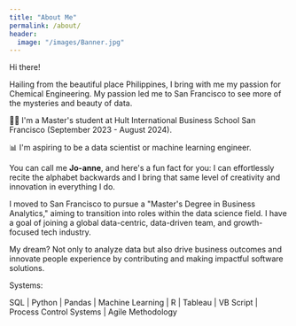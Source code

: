 ```yaml
---
title: "About Me"
permalink: /about/
header:
  image: "/images/Banner.jpg"
---
```

Hi there! 

Hailing from the beautiful place Philippines, I bring with me my passion for Chemical Engineering. My passion led me to San Francisco to see more of the mysteries and beauty of data.

👩‍💻 I'm a Master's student at Hult International Business School San Francisco (September 2023 - August 2024).

📊 I'm aspiring to be a data scientist or machine learning engineer.

You can call me **Jo-anne**, and here's a fun fact for you: I can effortlessly recite the alphabet backwards and I bring that same level of creativity and innovation in everything I do.

I moved to San Francisco to pursue a "Master's Degree in Business Analytics," aiming to transition into roles within the data science field. I have a goal of joining a global data-centric, data-driven team, and growth-focused tech industry. 

My dream? Not only to analyze data but also drive business outcomes and innovate people experience by contributing and making impactful software solutions.

Systems:

SQL |
Python |
Pandas |
Machine Learning |
R |
Tableau |
VB Script |
Process Control Systems |
Agile Methodology
